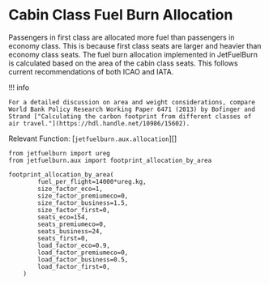 # Cabin Class Fuel Burn Allocation

Passengers in first class are allocated more fuel than passengers in economy class. This is because first class seats are larger and heavier than economy class seats. The fuel burn allocation implemented in JetFuelBurn is calculated based on the area of the cabin class seats. This follows current recommendations of both ICAO and IATA.

!!! info

    For a detailed discussion on area and weight considerations, compare World Bank Policy Research Working Paper 6471 (2013) by Bofinger and Strand ["Calculating the carbon footprint from different classes of air travel."](https://hdl.handle.net/10986/15602).

Relevant Function: [`jetfuelburn.aux.allocation`][]

```pyodide session="allocation" install="jetfuelburn"
from jetfuelburn import ureg
from jetfuelburn.aux import footprint_allocation_by_area

footprint_allocation_by_area(
        fuel_per_flight=14000*ureg.kg,
        size_factor_eco=1,
        size_factor_premiumeco=0,
        size_factor_business=1.5,
        size_factor_first=0,
        seats_eco=154,
        seats_premiumeco=0,
        seats_business=24,
        seats_first=0,
        load_factor_eco=0.9,
        load_factor_premiumeco=0,
        load_factor_business=0.5,
        load_factor_first=0,
    )
```
